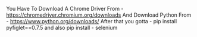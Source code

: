 You Have To Download A Chrome Driver From - https://chromedriver.chromium.org/downloads 
And Download Python From - https://www.python.org/downloads/
After that you gotta - pip install pyfiglet==0.7.5 and also pip install - selenium
